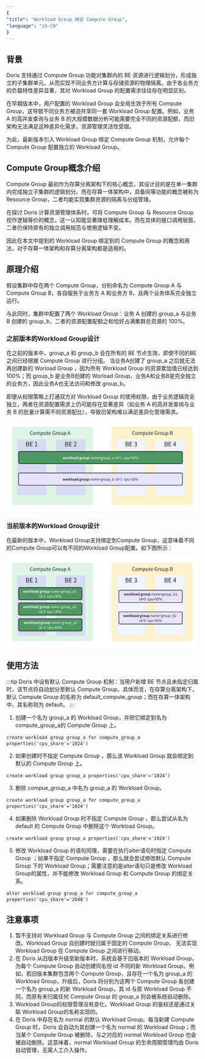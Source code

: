 ```yaml
---
{
"title": "Workload Group 绑定 Compute Group",
"language": "zh-CN"
}
---
```


## 背景
Doris 支持通过 Compute Group 功能对集群内的 BE 资源进行逻辑划分，形成独立的子集群单元，从而实现不同业务方计算与存储资源的物理隔离。由于各业务方的负载特性差异显著，其对 Workload Group 的配置需求往往存在明显区别。

在早期版本中，用户配置的 Workload Group 会全局生效于所有 Compute Group，这导致不同业务方被迫共享同一套 Workload Group 配置。例如，业务 A 的高并发查询与业务 B 的大规模数据分析可能需要完全不同的资源配额，而旧架构无法满足这种差异化需求，资源管理灵活性受限。

为此，最新版本引入 Workload Group 绑定 Compute Group 机制，允许每个 Compute Group 配置独立的 Workload Group。

## Compute Group概念介绍
Compute Group 最初作为存算分离架构下的核心概念，其设计目的是在单一集群内完成独立子集群的逻辑划分。而在存算一体架构中，具备同等功能的概念被称为 Resource Group，二者均能实现集群资源的隔离与分组管理。

在探讨 Doris 计算资源管理体系时，可将 Compute Group 与 Resource Group 视作逻辑等价的概念，这一认知能显著降低理解成本。而在具体的接口调用层面，二者仍保持原有的独立调用规范与使用逻辑不变。

因此在本文中提到的 Workload Group 绑定到的 Compute Group 的概念和用法，对于存算一体架构和存算分离架构都是适用的。

## 原理介绍
假设集群中存在两个 Compute Group，分别命名为 Compute Group A 与 Compute Group B，各自服务于业务方 A 和业务方 B，且两个业务体系完全独立运行。

与此同时，集群中配置了两个 Workload Group：业务 A 创建的 group_a 与业务 B 创建的 group_b，二者的资源配置配额之和恰好占满集群总资源的 100%。

### 之前版本的Workload Group设计
在之前的版本中，group_a 和 group_b 会在所有的 BE 节点生效，即使不同的BE之间已经根据 Compute Group 进行分组。
当业务A创建了 group_a 之后就无法再创建新的 Worload Group ，因为所有 Workload Group 的资源累加值已经达到100%；而 group_b 是业务B创建的 Worload Group，业务A和业务B是完全独立的业务方，因此业务A也无法访问和修改 group_b。

即便从权限策略上打通双方对 Workload Group 的使用权限，由于业务逻辑完全独立，两者在资源配置需求上仍可能存在显著差异（如业务 A 的高并发查询与业务 B 的批量计算需不同资源配比），导致旧架构难以满足差异化管理需求。

![wg_bind_cg](/images/wg_bind_cg1.png)

### 当前版本的Workload Group设计
在最新的版本中，Workload Group支持绑定到Compute Group，这意味着不同的Compute Group可以有不同的Workload Group配置。如下图所示：

![wg_bind_cg](/images/wg_bind_cg2.png)

## 使用方法

:::tip
Doris 中设有默认 Compute Group 机制：当用户新增 BE 节点且未指定归属时，该节点将自动划分至默认 Compute Group。具体而言，在存算分离架构下，默认 Compute Group 的名称为 default_compute_group；而在存算一体架构中，其名称则为 default。
:::

1. 创建一个名为 group_a 的 Workload Group，并把它绑定到名为compute_group_a的 Compute Group 上。
```
create workload group group_a for compute_group_a properties('cpu_share'='1024')
```

2. 如果创建时不指定 Compute Group ，那么该 Workload Group 就会绑定到默认的 Compute Group 上。
```
create workload group group_a properties('cpu_share'='1024')
```

3. 删除 compue_group_a 中名为 group_a 的 Workload Group。
```
create workload group group_a for compute_group_a properties('cpu_share'='1024')
```

4. 如果删除 Workload Group 时不指定 Compute Group ，那么尝试从名为 default 的 Compute Group 中删除这个 Workload Group。
```
create workload group group_a properties('cpu_share'='1024')
```

5. 修改 Workload Group 的语句同理，需要在执行alter语句时指定 Compute Group ；如果不指定 Compute Group ，那么就会尝试修改默认 Compute Group 下的 Workload Group；需要注意的是alter语句只是修改 Workload Group的属性，并不能修改 Workload Group 和 Compute Group 的绑定关系。
```
alter workload group group_a for compute_group_a properties('cpu_share'='2048')
```

## 注意事项
1. 暂不支持对 Workload Group 与 Compute Group 之间的绑定关系进行修改。Workload Group 自创建时就归属于固定的 Compute Group， 无法实现 Workload Group 在 Compute Group 之间进行移动。
2. 在 Doris 从旧版本升级至新版本时，系统会基于旧版本的 Workload Group，为每个 Compute Group 自动创建同名但 id 不同的新 Workload Group。例如，若旧版本集群包含两个 Compute Group，且存在一个名为 group_a 的 Workload Group，升级后，Doris 将分别为这两个 Compute Group 各创建一个名为 group_a 的新 Workload Group，其 id 与原 Workload Group 不同，而原有未归属任何 Compute Group 的 group_a 则会被系统自动删除。
3. Workload Group的权限管理没有变化，Workload Group 的鉴权还是通过关联 Workload Group的名称实现的。
4. 在 Doris 中存在名为 normal 的默认 Workload Group。每当新建 Compute Group 时，Doris 会自动为其创建一个名为 normal 的 Workload Group；而当某个 Compute Group 被删除，与之对应的 normal Workload Group 也会被自动删除。这意味着，normal Workload Group 的生命周期管理均由 Doris 自动管理，无需人工介入操作。
